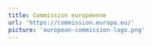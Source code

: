 ```yaml
---
title: Commission européenne
url: 'https://commission.europa.eu/'
picture: 'european-commission-logo.png'
---
```

